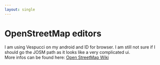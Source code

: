 ```yaml
---
layout: single
---
```


# OpenStreetMap editors
I am using Vespucci on my android and ID for browser. I am still not sure if I should go the JOSM path as it looks like a very complicated ui.  
More infos can be found here: [Open StreetMap Wiki](https://wiki.openstreetmap.org/wiki/Editors)